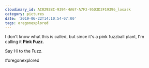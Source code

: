```yaml
---
cloudinary_id: AC0292BC-9394-4A67-A7F2-95D3D2F19396_losask
category: pictures
date: '2019-06-22T14:10:54-07:00'
tags: oregonexplored
---
```


I don't know what this is called, but since it's a pink fuzzball plant, I'm calling it **Pink Fuzz**.

Say Hi to the Fuzz.

#oregonexplored